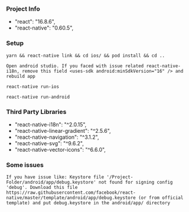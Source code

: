 ### Project Info

- "react": "16.8.6",
- "react-native": "0.60.5",

### Setup

`yarn && react-native link && cd ios/ && pod install && cd ..`

`Open android studio. If you faced with issue related react-native-i18n, remove this field <uses-sdk android:minSdkVersion="16" /> and rebuild app`

`react-native run-ios`

`react-native run-android`

### Third Party Libraries

- "react-native-i18n": "^2.0.15",
- "react-native-linear-gradient": "^2.5.6",
- "react-native-navigation": "^3.1.2",
- "react-native-svg": "^9.6.2",
- "react-native-vector-icons": "^6.6.0",

### Some issues

`If you have issue like: Keystore file '/Project-Folder/android/app/debug.keystore' not found for signing config 'debug'. Download this file https://raw.githubusercontent.com/facebook/react-native/master/template/android/app/debug.keystore (or from official template) and put debug.keystore in the android/app/ directory`

